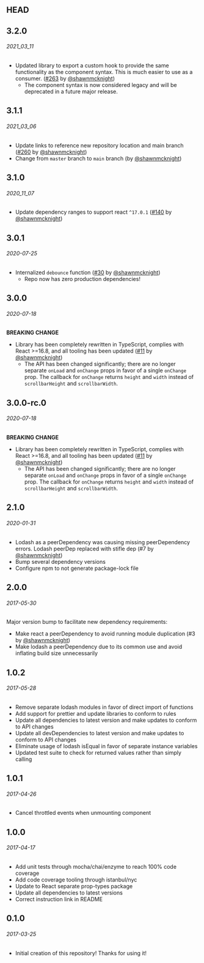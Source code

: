 ## HEAD

## 3.2.0
###### _2021_03_11_
- Updated library to export a custom hook to provide the same functionality as the component syntax.  This is much easier to use as a consumer. ([#263](https://github.com/shawnmcknight/react-scrollbar-size/pull/263) by [@shawnmcknight](https://github.com/shawnmcknight))
  - The component syntax is now considered legacy and will be deprecated in a future major release.

## 3.1.1
###### _2021_03_06_
- Update links to reference new repository location and main branch ([#260](https://github.com/shawnmcknight/react-scrollbar-size/pull/260) by [@shawnmcknight](https://github.com/shawnmcknight))
- Change from `master` branch to `main` branch (by [@shawnmcknight](https://github.com/shawnmcknight))

## 3.1.0
###### _2020_11_07_
- Update dependency ranges to support react `^17.0.1` ([#140](https://github.com/shawnmcknight/react-scrollbar-size/pull/140) by [@shawnmcknight](https://github.com/shawnmcknight))

## 3.0.1
###### _2020-07-25_
- Internalized `debounce` function ([#30](https://github.com/shawnmcknight/react-scrollbar-size/pull/30) by [@shawnmcknight](https://github.com/shawnmcknight))
  - Repo now has zero production dependencies!

## 3.0.0
###### _2020-07-18_
**BREAKING CHANGE**
- Library has been completely rewritten in TypeScript, complies with React >=16.8, and all tooling has been updated ([#11](https://github.com/shawnmcknight/react-scrollbar-size/pull/11) by [@shawnmcknight](https://github.com/shawnmcknight))
  - The API has been changed significantly; there are no longer separate `onLoad` and `onChange` props in favor of a single `onChange` prop.  The callback for `onChange` returns `height` and `width` instead of `scrollbarHeight` and `scrollbarWidth`.

## 3.0.0-rc.0
###### _2020-07-18_
**BREAKING CHANGE**
- Library has been completely rewritten in TypeScript, complies with React >=16.8, and all tooling has been updated ([#11](https://github.com/shawnmcknight/react-scrollbar-size/pull/11) by [@shawnmcknight](https://github.com/shawnmcknight))
  - The API has been changed significantly; there are no longer separate `onLoad` and `onChange` props in favor of a single `onChange` prop.  The callback for `onChange` returns `height` and `width` instead of `scrollbarHeight` and `scrollbarWidth`.

## 2.1.0
###### _2020-01-31_
- Lodash as a peerDependency was causing missing peerDependency errors.  Lodash peerDep replaced with stifle dep (#7 by [@shawnmcknight](https://github.com/shawnmcknight))
- Bump several dependency versions
- Configure npm to not generate package-lock file

## 2.0.0

###### _2017-05-30_
Major version bump to facilitate new dependency requirements:
- Make react a peerDependency to avoid running module duplication (#3 by [@shawnmcknight](https://github.com/shawnmcknight))
- Make lodash a peerDependency due to its common use and avoid inflating build size unnecessarily

## 1.0.2

###### _2017-05-28_
- Remove separate lodash modules in favor of direct import of functions
- Add support for prettier and update libraries to conform to rules
- Update all dependencies to latest version and make updates to conform to API changes
- Update all devDependencies to latest version and make updates to conform to API changes
- Eliminate usage of lodash isEqual in favor of separate instance variables
- Updated test suite to check for returned values rather than simply calling

## 1.0.1

###### _2017-04-26_
- Cancel throttled events when unmounting component

## 1.0.0

###### _2017-04-17_
- Add unit tests through mocha/chai/enzyme to reach 100% code coverage
- Add code coverage tooling through istanbul/nyc
- Update to React separate prop-types package
- Update all dependencies to latest versions
- Correct instruction link in README

## 0.1.0

###### _2017-03-25_
- Initial creation of this repository!  Thanks for using it!
